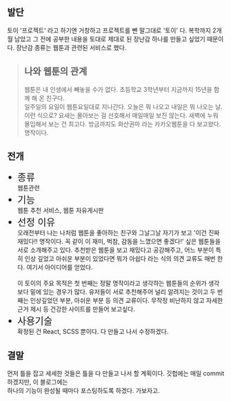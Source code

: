 ## 발단

토이 '프로젝트' 라고 하기엔 거창하고 프로젝트를 뺀 말그대로 '토이' 다. 복학까지 2개월 남았고 그 전에 공부한 내용을 토대로 제대로 된 장난감 하나를 만들고 싶었기 때문이다. 장난감 종류는 웹툰과 관련된 서비스로 했다.

> ## 나와 웹툰의 관계
>
> 웹툰은 내 인생에서 빼놓을 수가 없다. 초등학교 3학년부터 지금까지 15년을 함께 해 온 친구다. <br>일주일의 요일이 웹툰요일대로 지나간다. 오늘은 뭐 나오고 내일은 뭐 나오는 날. 이런 식으로? 요새는 몰아보는 걸 선호해서 매일매일 보진 않는다. 새벽에 누워 몰입해서 보는 건 최고다. 방금까지도 화산권마 라는 카카오웹툰을 다 보고왔다. 명작이다.

## 전개

<ul>
<li style="font-size:22px">종류</li>웹툰관련
<li style="font-size:22px">기능</li> 웹툰 추천 서비스, 웹툰 자유게시판
<li style="font-size:22px">선정 이유</li> 오래전부터 나는 나처럼 웹툰을 좋아하는 친구와 그날그날 자기가 보고 '이건 진짜 재밌다!! 명작이다. 꼭 같이 이 재미, 벅참, 감동을 느꼈으면 좋겠다!' 싶은 웹툰들을 서로 소개해주고 있다. 추천받은 웹툰을 보고 재밌다고 공감해주고, 어느 부분이 특히 인상 깊었고 아쉬운 부분이 있었다면 뭐가 아쉽다 라는 식의 의견 교류도 매번 한다. 여기서 아이디어를 얻었다. <br><br>이 토이의 주요 목적은 첫 번째는 정말 명작이라고 생각하는 웹툰들의 순위가 생각보다 밑에 있는 경우가 많다. 유저들이 서로 추천해주어 널리 알려지는 것이고 두 번째는 인상깊었던 부분, 아쉬운 부분 등 의견 교류이다. 무작정 비난하지 않고 자세한 근거 제시 등 건강한 사이트를 만들어 보고싶다.<br>
<li style="font-size:22px">사용기술</li> 확정된 건 React, SCSS 뿐이다. 다 만들고 나서 수정하겠다.
</ul>

## 결말

먼저 틀을 잡고 세세한 것들은 틀을 다 만들고 나서 할 계획이다. 깃헙에는 매일 commit 하겠지만, 이 블로그에는 <br>하나의 기능이 완성될 때마다 포스팅하도록 하겠다. 가보자고.
